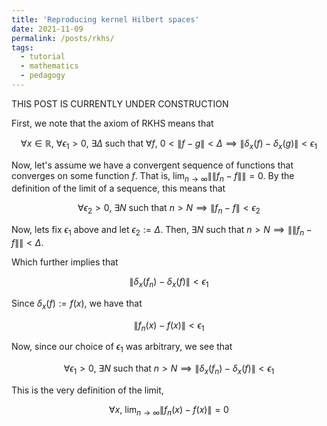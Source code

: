 ```yaml
---
title: 'Reproducing kernel Hilbert spaces'
date: 2021-11-09
permalink: /posts/rkhs/
tags:
  - tutorial
  - mathematics
  - pedagogy
---
```


THIS POST IS CURRENTLY UNDER CONSTRUCTION


First, we note that the axiom of RKHS means that 

$$\forall x \in \mathbb{R}, \ \forall \epsilon_1 > 0, \ \exists \Delta \ \text{such that} \ \forall f, \ 0 \lt \| f-g \| \lt \Delta \implies \|\delta_x(f) - \delta_x(g) \| < \epsilon_1$$

Now, let's assume we have a convergent sequence of functions that converges on some function $f$. That is, $\lim_{n \rightarrow \infty} \|\|f_n - f\|\| = 0$. By the definition of the limit of a sequence, this means that

$$\forall \epsilon_2 > 0, \ \exists N \ \text{such that} \ n > N \implies \| f_n - f \| < \epsilon_2$$

Now, lets fix $\epsilon_1$ above and let $\epsilon_2 := \Delta$. Then, $\exists N \ \text{such that} \ n > N \implies \|\| f_n - f \|\| < \Delta$. 

Which further implies that 

$$\| \delta_x(f_n) - \delta_x(f) \| < \epsilon_1$$

Since $\delta_x(f) := f(x)$, we have that

$$\|f_n(x) - f(x) \| < \epsilon_1$$

Now, since our choice of $\epsilon_1$ was arbitrary, we see that 

$$\forall \epsilon_1 > 0, \ \exists N \ \text{such that} \ n > N \implies \| \delta_x(f_n) - \delta_x(f) \| < \epsilon_1$$

This is the very definition of the limit, 

$$\forall x, \ \lim_{n \rightarrow \infty} \| f_n(x) - f(x) \| = 0$$
